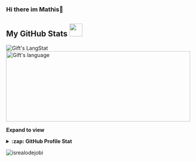 ### Hi there im Mathis👋


<!-- GitHub section -->

##  My GitHub Stats <img src = "https://i.pinimg.com/originals/65/c4/f4/65c4f452571be1261e9c623f7da488ac.gif" width = 35px> 

<div>
    <img align="center" src="https://github-readme-streak-stats.herokuapp.com/?user=malbertzard" alt="Gift's LangStat" />
    <img align="center" src="https://github-readme-stats.vercel.app/api/top-langs?username=malbertzard&langs_count=10&show_icons=true&locale=en&layout=compact&theme=light" alt="Gift's language" height="192px"  width="500px"/>
</div>

**Expand to view**
<details>
    <summary><b>:zap: GitHub Profile Stat</b></summary>
    <img src="https://github-readme-stats.anuraghazra1.vercel.app/api?username=malbertzard&show_icons=true" />
</details>

<!-- GitHub section: END -->

<p align="left"> <img src="https://komarev.com/ghpvc/?username=malbertzard&label=Profile%20views&color=0e75b6&style=flat" alt="isrealodejobi" /></p>
